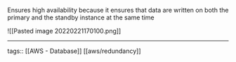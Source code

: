 Ensures high availability because it ensures that data are written on both the primary and the standby instance at the same time

![[Pasted image 20220221170100.png]]



___
tags:: [[AWS - Database]] [[aws/redundancy]]  